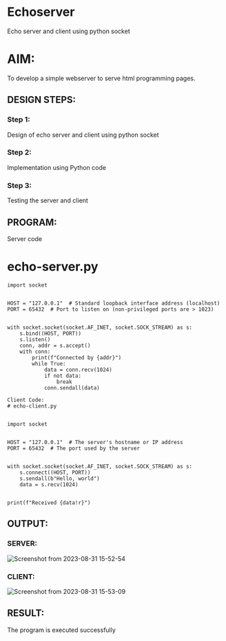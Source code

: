 # Echoserver
Echo server and client using python socket

# AIM:

To develop a simple webserver to serve html programming pages.

## DESIGN STEPS:

### Step 1:

Design of echo server and client using python socket

### Step 2:

Implementation using Python code

### Step 3:

Testing the server and client 

## PROGRAM:
Server code


# echo-server.py

```
import socket


HOST = "127.0.0.1"  # Standard loopback interface address (localhost)
PORT = 65432  # Port to listen on (non-privileged ports are > 1023)


with socket.socket(socket.AF_INET, socket.SOCK_STREAM) as s:
    s.bind((HOST, PORT))
    s.listen()
    conn, addr = s.accept()
    with conn:
        print(f"Connected by {addr}")
        while True:
            data = conn.recv(1024)
            if not data:
                break
            conn.sendall(data)

Client Code:
# echo-client.py


import socket


HOST = "127.0.0.1"  # The server's hostname or IP address
PORT = 65432  # The port used by the server


with socket.socket(socket.AF_INET, socket.SOCK_STREAM) as s:
    s.connect((HOST, PORT))
    s.sendall(b"Hello, world")
    data = s.recv(1024)


print(f"Received {data!r}")
```

## OUTPUT:

### SERVER:

![Screenshot from 2023-08-31 15-52-54](https://github.com/Dhanashreemullaithasan/Echoserver/assets/94165415/c7c8893b-4d09-4cf9-bb5c-9e234c9cebc8)
### CLIENT:

![Screenshot from 2023-08-31 15-53-09](https://github.com/Dhanashreemullaithasan/Echoserver/assets/94165415/03f43172-21ad-4caf-ba38-8de0730c2881)


## RESULT:
The program is executed successfully
